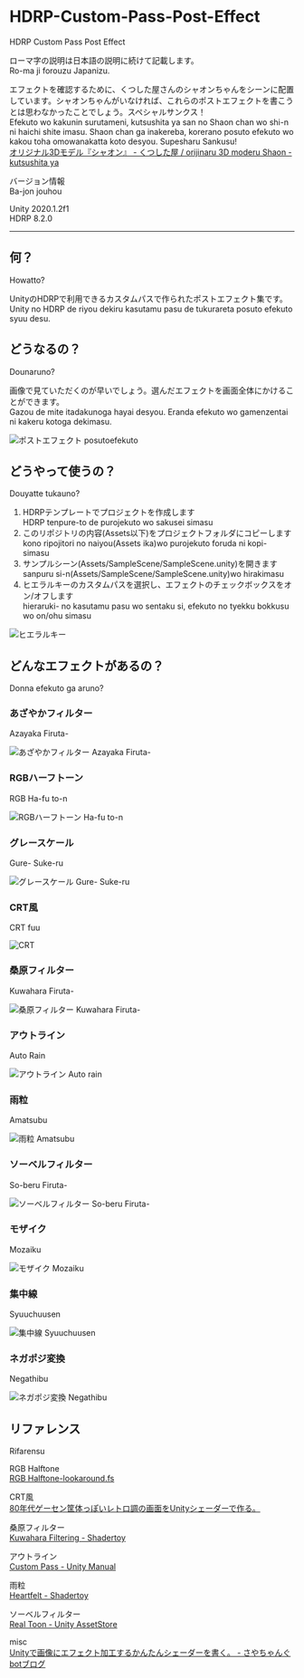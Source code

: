 # HDRP-Custom-Pass-Post-Effect  
HDRP Custom Pass Post Effect

ローマ字の説明は日本語の説明に続けて記載します。  
Ro-ma ji forouzu Japanizu.

エフェクトを確認するために、くつした屋さんのシャオンちゃんをシーンに配置しています。シャオンちゃんがいなければ、これらのポストエフェクトを書こうとは思わなかったことでしょう。スペシャルサンクス！  
Efekuto wo kakunin surutameni, kutsushita ya san no Shaon chan wo shi-n ni haichi shite imasu. Shaon chan ga inakereba, korerano posuto efekuto wo kakou toha omowanakatta koto desyou. Supesharu Sankusu!  
[オリジナル3Dモデル『シャオン』 - くつした屋 / orijinaru 3D moderu Shaon - kutsushita ya](https://booth.pm/ja/items/2048231)

バージョン情報  
Ba-jon jouhou

Unity 2020.1.2f1  
HDRP 8.2.0

---

## 何？  
Howatto?

UnityのHDRPで利用できるカスタムパスで作られたポストエフェクト集です。  
Unity no HDRP de riyou dekiru kasutamu pasu de tukurareta posuto efekuto syuu desu.

## どうなるの？  
Dounaruno?

画像で見ていただくのが早いでしょう。選んだエフェクトを画面全体にかけることができます。  
Gazou de mite itadakunoga hayai desyou. Eranda efekuto wo gamenzentai ni kakeru kotoga dekimasu.

![ポストエフェクト posutoefekuto](https://raw.githubusercontent.com/sayachang/HDRP-Custom-Pass-Post-Effect/master/Images/CustomPassImage.png "posteffect")

## どうやって使うの？  
Douyatte tukauno?

1. HDRPテンプレートでプロジェクトを作成します  
HDRP tenpure-to de purojekuto wo sakusei simasu
1. このリポジトリの内容(Assets以下)をプロジェクトフォルダにコピーします  
kono ripojitori no naiyou(Assets ika)wo purojekuto foruda ni kopi- simasu
1. サンプルシーン(Assets/SampleScene/SampleScene.unity)を開きます  
sanpuru si-n(Assets/SampleScene/SampleScene.unity)wo hirakimasu
1. ヒエラルキーのカスタムパスを選択し、エフェクトのチェックボックスをオン/オフします  
hieraruki- no kasutamu pasu wo sentaku si, efekuto no tyekku bokkusu wo on/ohu simasu

![ヒエラルキー](https://raw.githubusercontent.com/sayachang/HDRP-Custom-Pass-Post-Effect/master/Images/CustomPassGameObject.png "Hierarchy")

## どんなエフェクトがあるの？  
Donna efekuto ga aruno?

### あざやかフィルター  
Azayaka Firuta-

![あざやかフィルター Azayaka Firuta-](https://raw.githubusercontent.com/sayachang/HDRP-Custom-Pass-Post-Effect/master/Images/Azayaka.png "Vibrance Filter")

### RGBハーフトーン  
RGB Ha-fu to-n

![RGBハーフトーン Ha-fu to-n](https://raw.githubusercontent.com/sayachang/HDRP-Custom-Pass-Post-Effect/master/Images/Halftone.png "RGB Halftone")

### グレースケール  
Gure- Suke-ru

![グレースケール Gure- Suke-ru](https://raw.githubusercontent.com/sayachang/HDRP-Custom-Pass-Post-Effect/master/Images/Grayscale.png "Grayscale")

### CRT風  
CRT fuu

![CRT](https://raw.githubusercontent.com/sayachang/HDRP-Custom-Pass-Post-Effect/master/Images/CRT.png "CRT")

### 桑原フィルター  
Kuwahara Firuta-

![桑原フィルター Kuwahara Firuta-](https://raw.githubusercontent.com/sayachang/HDRP-Custom-Pass-Post-Effect/master/Images/KuwaharaFilter.png "Kuwahara Filter")

### アウトライン  
Auto Rain

![アウトライン Auto rain](https://raw.githubusercontent.com/sayachang/HDRP-Custom-Pass-Post-Effect/master/Images/Outline.png "Outline")

### 雨粒  
Amatsubu

![雨粒 Amatsubu](https://raw.githubusercontent.com/sayachang/HDRP-Custom-Pass-Post-Effect/master/Images/RainDrops.png "Rain Drops")

### ソーベルフィルター  
So-beru Firuta-

![ソーベルフィルター So-beru Firuta-](https://raw.githubusercontent.com/sayachang/HDRP-Custom-Pass-Post-Effect/master/Images/SobelFilter.png "Sobel Filter")

### モザイク  
Mozaiku

![モザイク Mozaiku](https://raw.githubusercontent.com/sayachang/HDRP-Custom-Pass-Post-Effect/master/Images/Mosaic.png "Mosaic")

### 集中線  
Syuuchuusen

![集中線 Syuuchuusen](https://raw.githubusercontent.com/sayachang/HDRP-Custom-Pass-Post-Effect/master/Images/Concentrated.png "Concentrated")

### ネガポジ変換  
Negathibu

![ネガポジ変換 Negathibu](https://raw.githubusercontent.com/sayachang/HDRP-Custom-Pass-Post-Effect/master/Images/Nega.png "Nega")

## リファレンス  
Rifarensu

RGB Halftone  
[RGB Halftone-lookaround.fs](https://editor.isf.video/shaders/234)

CRT風  
[80年代ゲーセン筐体っぽいレトロ調の画面をUnityシェーダーで作る。](https://sayachang-bot.hateblo.jp/entry/2019/12/11/231351)

桑原フィルター  
[Kuwahara Filtering - Shadertoy](https://www.shadertoy.com/view/MsXSz4#)

アウトライン  
[Custom Pass - Unity Manual](https://docs.unity3d.com/Packages/com.unity.render-pipelines.high-definition@8.2/manual/Custom-Pass.html)

雨粒  
[Heartfelt - Shadertoy](https://www.shadertoy.com/view/ltffzl)

ソーベルフィルター  
[Real Toon - Unity AssetStore](https://assetstore.unity.com/packages/vfx/shaders/realtoon-65518)

misc  
[Unityで画像にエフェクト加工するかんたんシェーダーを書く。 - さやちゃんぐbotブログ](https://sayachang-bot.hateblo.jp/entry/2019/02/09/200303)


